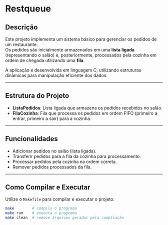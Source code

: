 # Restqueue

## Descrição

Este projeto implementa um sistema básico para gerenciar os pedidos de um restaurante.  
Os pedidos são inicialmente armazenados em uma **lista ligada** (representando o salão) e, posteriormente, processados pela cozinha em ordem de chegada utilizando uma **fila**.  

A aplicação é desenvolvida em linguagem C, utilizando estruturas dinâmicas para manipulação eficiente dos dados.

---

## Estrutura do Projeto

- **ListaPedidos**: Lista ligada que armazena os pedidos recebidos no salão.  
- **FilaCozinha**: Fila que processa os pedidos em ordem FIFO (primeiro a entrar, primeiro a sair) para a cozinha.

---

## Funcionalidades

- Adicionar pedidos no salão (lista ligada).  
- Transferir pedidos para a fila da cozinha para processamento.  
- Processar pedidos pela cozinha na ordem correta.  
- Remover pedidos processados da fila.  

---

## Como Compilar e Executar

Utilize o `Makefile` para compilar e executar o projeto:

```bash
make        # compila o programa
make run    # executa o programa
make clean  # remove arquivos gerados pela compilação
